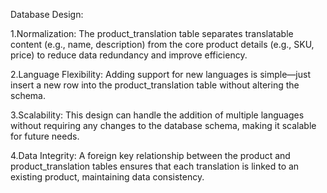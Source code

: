 Database Design:

1.Normalization: The product_translation table separates translatable content (e.g., name, description) from the core product details (e.g., SKU, price) to reduce data redundancy and improve efficiency.

2.Language Flexibility: Adding support for new languages is simple—just insert a new row into the product_translation table without altering the schema.

3.Scalability: This design can handle the addition of multiple languages without requiring any changes to the database schema, making it scalable for future needs.

4.Data Integrity: A foreign key relationship between the product and product_translation tables ensures that each translation is linked to an existing product, maintaining data consistency.
